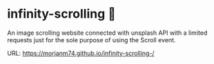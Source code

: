 # infinity-scrolling 📜

An image scrolling website connected with unsplash API with a limited requests
just for the sole purpose of using the Scroll event.

URL: https://morjanm74.github.io/infinity-scrolling-/

